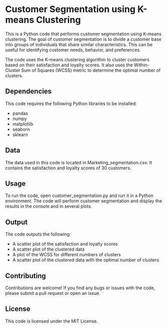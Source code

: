 # Customer Segmentation using K-means Clustering
This is a Python code that performs customer segmentation using K-means clustering. The goal of customer segmentation is to divide a customer base into groups of individuals that share similar characteristics. This can be useful for identifying customer needs, behavior, and preferences.

The code uses the K-means clustering algorithm to cluster customers based on their satisfaction and loyalty scores. It also uses the Within-Cluster Sum of Squares (WCSS) metric to determine the optimal number of clusters.

## Dependencies
This code requires the following Python libraries to be installed:

* pandas
* numpy
* matplotlib
* seaborn
* sklearn

## Data
The data used in this code is located in Marketing_segmentation.csv. It contains the satisfaction and loyalty scores of 30 customers.

## Usage
To run the code, open customer_segmentation.py and run it in a Python environment. The code will perform customer segmentation and display the results in the console and in several plots.

## Output
The code outputs the following:

* A scatter plot of the satisfaction and loyalty scores
* A scatter plot of the clustered data
* A plot of the WCSS for different numbers of clusters
* A scatter plot of the clustered data with the optimal number of clusters

## Contributing
Contributions are welcome! If you find any bugs or issues with the code, please submit a pull request or open an issue.

## License
This code is licensed under the MIT License.
